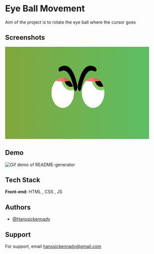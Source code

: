 
# Eye Ball Movement

Aim of the project is to rotate the eye ball where the cursor goes


## Screenshots

![App Screenshot](eye-ball.png)


## Demo

![Gif demo of README-generator](eye-ball-demo.gif)


## Tech Stack

**Front-end:** HTML , CSS , JS



## Authors

- [@Hanssickennady](https://github.com/Hanssickennady)


## Support

For support, email hanssickennady@gmail.com

